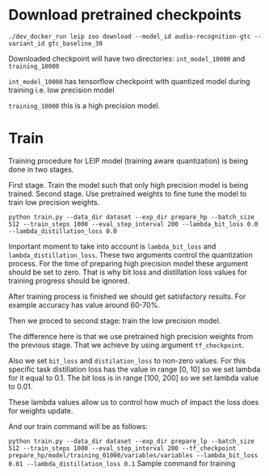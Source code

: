 # Download pretrained checkpoints

`./dev_docker_run leip zoo download --model_id audio-recognition-gtc --variant_id gtc_baseline_30`

Downloaded checkpoint will have two directories: `int_model_10000` and `training_10000`

`int_model_10000` has tensorflow checkpoint with quantized model during training i.e. low precision model

`training_10000` this is a high precision model.

# Train

Training procedure for LEIP model (training aware quantization) is being done in two stages.

First stage. Train the model such that only high precision model is being trained.
Second stage. Use pretrained weights to fine tune the model to train low precision weights.

`python train.py --data_dir dataset --exp_dir prepare_hp --batch_size 512 --train_steps 1000 --eval_step_interval 200 --lambda_bit_loss 0.0 --lambda_distillation_loss 0.0`

Important moment to take into account is `lambda_bit_loss` and `lambda_distillation_loss`. These two arguments control the quantization process. For the time of preparing high precision model these argument should be set to zero. That is why bit loss and distillation loss values for training progress should be ignored.

After training process is finished we should get satisfactory results. For example accuracy has value around 60-70%.

Then we proced to second stage: train the low precision model.

The difference here is that we use pretrained high precision weights from the previous stage. That we achieve by using argument `tf_checkpoint`.

Also we set `bit_loss` and `distilation_loss` to non-zero values. For this specific task distillation loss has the value in range [0, 10] so we set lambda for it equal to 0.1. The bit loss is in range [100, 200] so we set lambda value to 0.01.

These lambda values allow us to control how much of impact the loss does for weights update.

And our train command will be as follows:

`python train.py --data_dir dataset --exp_dir prepare_lp --batch_size 512 --train_steps 1000 --eval_step_interval 200 --tf_checkpoint prepare_hp/model/training_01000/variables/variables --lambda_bit_loss 0.01 --lambda_distillation_loss 0.1`
Sample command for training

